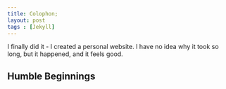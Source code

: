 ```yaml
---
title: Colophon;
layout: post
tags : [Jekyll]
---
```

I finally did it - I created a personal website. I have no idea why it took so long, but it happened, and it feels good.

## Humble Beginnings 

